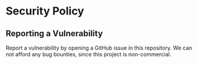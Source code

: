 # Security Policy

## Reporting a Vulnerability

Report a vulnerability by opening a GitHub issue in this repository. We can not afford any bug bounties, since this project is non-commercial.
